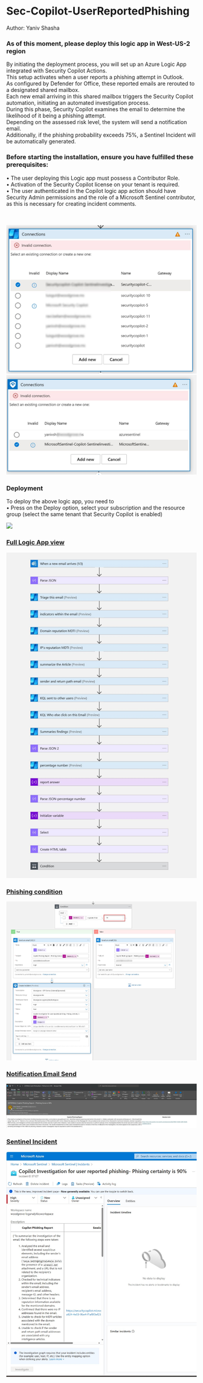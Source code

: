 # Sec-Copilot-UserReportedPhishing
Author: Yaniv Shasha


### As of this moment, please deploy this logic app in West-US-2 region

By initiating the deployment process, you will set up an Azure Logic App integrated with Security Copilot Actions.<br>
This setup activates when a user reports a phishing attempt in Outlook.<br>
As configured by Defender for Office, these reported emails are rerouted to a designated shared mailbox.<br>
Each new email arriving in this shared mailbox triggers the Security Copilot automation, initiating an automated investigation process.<br> 
During this phase, Security Copilot examines the email to determine the likelihood of it being a phishing attempt.<br>
Depending on the assessed risk level, the system will send a notification email.<br>
Additionally, if the phishing probability exceeds 75%, a Sentinel Incident will be automatically generated.<br>


### Before starting the installation, ensure you have fulfilled these prerequisites:

• The user deploying this Logic app must possess a Contributor Role.<br>
• Activation of the Security Copilot license on your tenant is required.<br>
• The user authenticated in the Copilot logic app action should have Security Admin permissions and the role of a Microsoft Sentinel contributor, as this is necessary for creating incident comments.<br>

 
<br>

<br>

<img src="https://github.com/Yaniv-Shasha/SecurityCopilot/blob/00853308e8949cc7279640aa9743759f586bb190/Playbooks/Copilot-Sentinel_investigation-DynamicSev/images/copilot_auth.jpg"/>

<br>

<img src="https://github.com/Yaniv-Shasha/SecurityCopilot/blob/00853308e8949cc7279640aa9743759f586bb190/Playbooks/Copilot-Sentinel_investigation-DynamicSev/images/Sentinel_auth.jpg"/>

<br>



### Deployment 

To deploy the above logic app, you need to<br>
•   Press on the Deploy option, select your subscription and the resource group (select the same tenant that Security Copilot is enabled)<br>

<a href="https://portal.azure.com/#create/Microsoft.Template/uri/https%3A%2F%2Fraw.githubusercontent.com%2FYaniv-Shasha%2FSentinel%2Fmaster%2FPlaybooks%2FSec-Copilot-UserReportedPhishing%2Fazuredeploy.json" target="_blank">
    <img src="https://aka.ms/deploytoazurebutton"/>


###  Full Logic App view

<img src="https://github.com/Yaniv-Shasha/SecurityCopilot/blob/8ffa89a6dd404ae62881b2ff9b7f0bfb96718a4a/Playbooks/SecCopilot-UserReportedPhishing/images/full_logic_app.jpg"/>


###  Phishing condition  

<img src="https://github.com/Yaniv-Shasha/SecurityCopilot/blob/8ffa89a6dd404ae62881b2ff9b7f0bfb96718a4a/Playbooks/SecCopilot-UserReportedPhishing/images/conditations.jpg"/>

###  Notification Email Send 

<img src="https://github.com/Yaniv-Shasha/SecurityCopilot/blob/8ffa89a6dd404ae62881b2ff9b7f0bfb96718a4a/Playbooks/SecCopilot-UserReportedPhishing/images/email_results.jpg"/>

###  Sentinel Incident

<img src="https://github.com/Yaniv-Shasha/SecurityCopilot/blob/8ffa89a6dd404ae62881b2ff9b7f0bfb96718a4a/Playbooks/SecCopilot-UserReportedPhishing/images/sentinel%20incident.jpg"/>